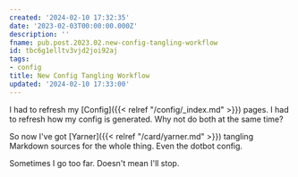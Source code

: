 ```yaml
---
created: '2024-02-10 17:32:35'
date: '2023-02-03T00:00:00.000Z'
description: ''
fname: pub.post.2023.02.new-config-tangling-workflow
id: tbc6g1elltv3vjd2joi92aj
tags:
- config
title: New Config Tangling Workflow
updated: '2024-02-10 17:33:00'
---
```


I had to refresh my [Config]({{< relref "/config/_index.md" >}}) pages. I had to refresh how my config is generated. Why not do both at the same time?

So now I've got [Yarner]({{< relref "/card/yarner.md" >}}) tangling Markdown sources for the whole thing. Even the dotbot config.

Sometimes I go too far. Doesn't mean I'll stop.